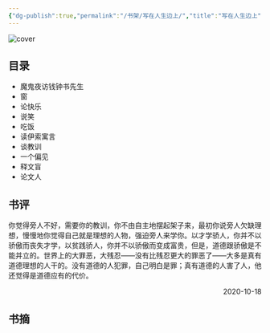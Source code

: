 ```yaml
---
{"dg-publish":true,"permalink":"/书架/写在人生边上/","title":"写在人生边上"}
---
```



![cover](https://s2.loli.net/2025/10/10/bcIBUxehXCZTFg8.png)

## 目录


  - 魔鬼夜访钱钟书先生
  - 窗
  - 论快乐
  - 说笑
  - 吃饭
  - 读伊索寓言
  - 谈教训
  - 一个偏见
  - 释文盲
  - 论文人

## 书评

你觉得旁人不好，需要你的教训，你不由自主地摆起架子来，最初你说旁人欠缺理想，慢慢地你觉得自己就是理想的人物，强迫旁人来学你。以才学骄人，你并不以骄傲而丧失才学，以贫践骄人，你并不以骄傲而变成富贵，但是，道德跟骄傲是不能并立的。世界上的大罪恶，大残忍——没有比残忍更大的罪恶了——大多是真有道德理想的人干的。没有道德的人犯罪，自己明白是罪；真有道德的人害了人，他还觉得是道德应有的代价。

<p align="right">2020-10-18</p>

## 书摘